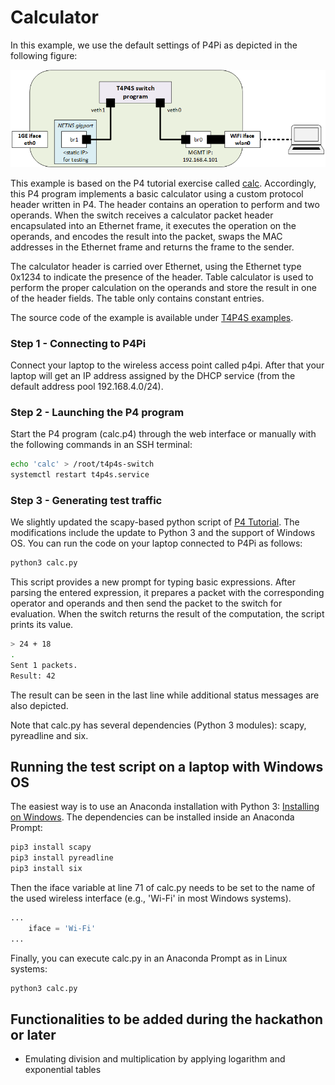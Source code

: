 # Calculator

In this example, we use the default settings of P4Pi as depicted in the following figure:
<p align="center">
  <img alt="Default settings of P4Pi" width="600px" src="../../images/l2switch_setupA.png">
</p>

This example is based on the P4 tutorial exercise called [calc](https://github.com/p4lang/tutorials/tree/master/exercises/calc).
Accordingly, this P4 program implements a basic calculator using a custom protocol header written in P4. The header contains an operation to perform and two operands. When the switch receives a calculator packet header encapsulated into an Ethernet frame, it executes the operation on the operands, and encodes the result into the packet, swaps the MAC addresses in the Ethernet frame and returns the frame to the sender.

The calculator header is carried over Ethernet, using the Ethernet type 0x1234 to indicate the presence of the header. Table calculator is used to perform the proper calculation on the operands and store the result in one of the header fields. The table only contains constant entries.

The source code of the example is available under [T4P4S examples](https://github.com/P4EDGE/t4p4s/blob/master/examples/calc.p4).

### Step 1 - Connecting to P4Pi
Connect your laptop to the wireless access point called p4pi. After that your laptop will get an IP address assigned by the DHCP service (from the default address pool 192.168.4.0/24).

### Step 2 - Launching the P4 program
Start the P4 program (calc.p4) through the web interface or manually with the following commands in an SSH terminal:
```bash
echo 'calc' > /root/t4p4s-switch
systemctl restart t4p4s.service
```


### Step 3 - Generating test traffic

We slightly updated the scapy-based python script of [P4 Tutorial](https://github.com/p4lang/tutorials/blob/master/exercises/calc/calc.py). The modifications include the update to Python 3 and the support of Windows OS. You can run the code on your laptop connected to P4Pi as follows:
```bash
python3 calc.py
```

This script provides a new prompt for typing basic expressions. After parsing the entered expression, it prepares a packet with the corresponding operator and operands and then send the packet to the switch for evaluation. When the switch returns the result of the computation, the script prints its value.

```bash
> 24 + 18
.
Sent 1 packets.
Result: 42
```

The result can be seen in the last line while additional status messages are also depicted.

Note that calc.py has several dependencies (Python 3 modules): scapy, pyreadline and six.

## Running the test script on a laptop with Windows OS

The easiest way is to use an Anaconda installation with Python 3: [Installing on Windows](https://docs.anaconda.com/anaconda/install/windows/). The dependencies can be installed inside an Anaconda Prompt:
```bash
pip3 install scapy
pip3 install pyreadline
pip3 install six
```

Then the iface variable at line 71 of calc.py needs to be set to the name of the used wireless  interface (e.g., 'Wi-Fi' in most Windows systems).
```python
...
    iface = 'Wi-Fi'
...
```

Finally, you can execute calc.py in an Anaconda Prompt as in Linux systems:
```bash
python3 calc.py
```

## Functionalities to be added during the hackathon or later
* Emulating division and multiplication by applying logarithm and exponential tables
